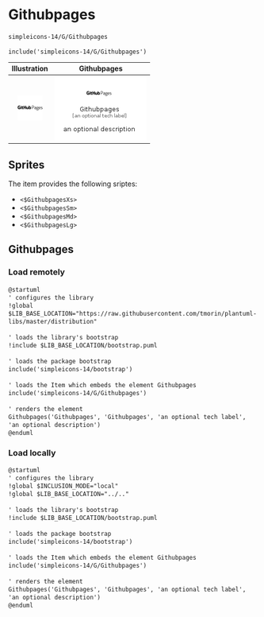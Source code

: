 # Githubpages


```text
simpleicons-14/G/Githubpages
```

```text
include('simpleicons-14/G/Githubpages')
```



| Illustration | Githubpages |
| :---: | :---: |
| ![illustration for Illustration](../../simpleicons-14/G/Githubpages.png) | ![illustration for Githubpages](../../simpleicons-14/G/Githubpages.Local.png) |



## Sprites
The item provides the following sriptes:

- `<$GithubpagesXs>`
- `<$GithubpagesSm>`
- `<$GithubpagesMd>`
- `<$GithubpagesLg>`





## Githubpages

### Load remotely
```plantuml
@startuml
' configures the library
!global $LIB_BASE_LOCATION="https://raw.githubusercontent.com/tmorin/plantuml-libs/master/distribution"

' loads the library's bootstrap
!include $LIB_BASE_LOCATION/bootstrap.puml

' loads the package bootstrap
include('simpleicons-14/bootstrap')

' loads the Item which embeds the element Githubpages
include('simpleicons-14/G/Githubpages')

' renders the element
Githubpages('Githubpages', 'Githubpages', 'an optional tech label', 'an optional description')
@enduml
```

### Load locally
```plantuml
@startuml
' configures the library
!global $INCLUSION_MODE="local"
!global $LIB_BASE_LOCATION="../.."

' loads the library's bootstrap
!include $LIB_BASE_LOCATION/bootstrap.puml

' loads the package bootstrap
include('simpleicons-14/bootstrap')

' loads the Item which embeds the element Githubpages
include('simpleicons-14/G/Githubpages')

' renders the element
Githubpages('Githubpages', 'Githubpages', 'an optional tech label', 'an optional description')
@enduml
```

